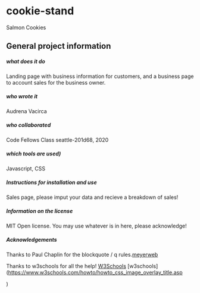 # cookie-stand
Salmon Cookies

## General project information 

##### what does it do

Landing page with business information for customers, and a business page to account sales for the business owner.

##### who wrote it

Audrena Vacirca

##### who collaborated

Code Fellows Class seattle-201d68, 2020

##### which tools are used)

Javascript, CSS

##### Instructions for installation and use

Sales page, please imput your data and recieve a breakdown of sales!

##### Information on the license

MIT Open license. You may use whatever is in here, please acknowledge!

##### Acknowledgements

Thanks to Paul Chaplin for the blockquote / q rules.[meyerweb](https://meyerweb.com/eric/tools/css/reset/)

Thanks to w3schools for all the help! [W3Schools](https://www.w3schools.com/howto/tryit.asp?filename=tryhow_css_image_overlay_title)
[w3schools](https://www.w3schools.com/howto/howto_css_image_overlay_title.asp

)


